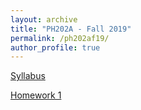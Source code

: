 ```yaml
---
layout: archive
title: "PH202A - Fall 2019"
permalink: /ph202af19/
author_profile: true
---
```


[Syllabus](./ph202af19syllabus.pdf)

[Homework 1](./hw1.pdf)
